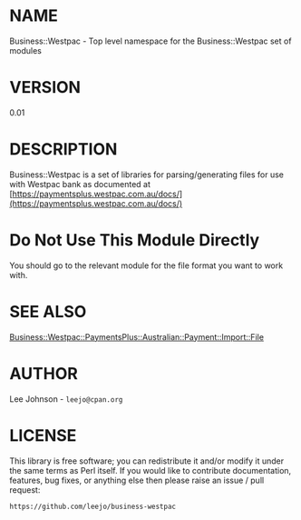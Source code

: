 # NAME

Business::Westpac - Top level namespace for the Business::Westpac
set of modules

# VERSION

0.01

# DESCRIPTION

Business::Westpac is a set of libraries for parsing/generating files
for use with Westpac bank as documented at
[https://paymentsplus.westpac.com.au/docs/](https://paymentsplus.westpac.com.au/docs/)

# Do Not Use This Module Directly

You should go to the relevant module for the file format you want to
work with.

# SEE ALSO

[Business::Westpac::PaymentsPlus::Australian::Payment::Import::File](https://metacpan.org/pod/Business%3A%3AWestpac%3A%3APaymentsPlus%3A%3AAustralian%3A%3APayment%3A%3AImport%3A%3AFile)

# AUTHOR

Lee Johnson - `leejo@cpan.org`

# LICENSE

This library is free software; you can redistribute it and/or modify it under
the same terms as Perl itself. If you would like to contribute documentation,
features, bug fixes, or anything else then please raise an issue / pull request:

    https://github.com/leejo/business-westpac
